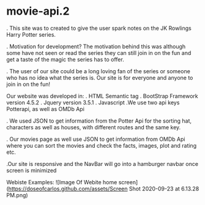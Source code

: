 # movie-api.2
.  This site was to created to give the user spark notes on the JK Rowlings Harry Potter series. 

.  Motivation for development? 
The motivation behind this was although some have not seen or read the series they can still join in on the fun and get a taste of the magic the series has to offer.

. The user of our site could be a long loving fan of the series or someone who has no idea what the series is. Our site is for everyone and anyone to join in on the fun!

Our website was developed in:
. HTML Semantic tag
. BootStrap Framework version 4.5.2
. Jquery version 3.5.1
. Javascript
.We use two api keys Potterapi, as well as OMDb Api

. We used JSON to get information from the Potter Api for the sorting hat, characters as well as  houses, with different routes and the same key.

. Our movies page as well use JSON to get information from OMDb Api where you can sort the movies and check the facts, images, plot and rating etc.

.Our site is responsive and the NavBar will go into a hamburger navbar once screen is minimized

Webiste Examples:
![Image Of Webite home screen](https://doseofcarlos.github.com/assets/Screen Shot 2020-09-23 at 6.13.28 PM.png) 
